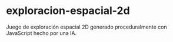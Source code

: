# exploracion-espacial-2d
Juego de exploración espacial 2D generado proceduralmente con JavaScript hecho por una IA.
